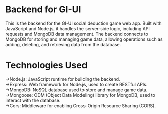 # Backend for GI-UI

This is the backend for the GI-UI social deduction game web app. Built with JavaScript and Node.js, it handles the server-side logic, including API requests and MongoDB data management. The backend connects to MongoDB for storing and managing game data, allowing operations such as adding, deleting, and retrieving data from the database.

# Technologies Used
->Node.js: JavaScript runtime for building the backend.  
->Express: Web framework for Node.js, used to create RESTful APIs.  
->MongoDB: NoSQL database used to store and manage game data.  
->Mongoose: ODM (Object Data Modeling) library for MongoDB, used to interact with the database.  
->Cors: Middleware for enabling Cross-Origin Resource Sharing (CORS).  

